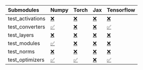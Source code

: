 | Submodules       | Numpy                                                                                                                           | Torch                                                                                                                           | Jax                                                                                                                             | Tensorflow                                                                                                                      |
|:-----------------|:--------------------------------------------------------------------------------------------------------------------------------|:--------------------------------------------------------------------------------------------------------------------------------|:--------------------------------------------------------------------------------------------------------------------------------|:--------------------------------------------------------------------------------------------------------------------------------|
| test_activations | <a href="https://github.com/unifyai/ivy/runs/7922422259?check_suite_focus=true" rel="noopener noreferrer" target="_blank">❌</a> | <a href="https://github.com/unifyai/ivy/runs/7922422812?check_suite_focus=true" rel="noopener noreferrer" target="_blank">❌</a> | <a href="https://github.com/unifyai/ivy/runs/7922423355?check_suite_focus=true" rel="noopener noreferrer" target="_blank">❌</a> | <a href="https://github.com/unifyai/ivy/runs/7922423912?check_suite_focus=true" rel="noopener noreferrer" target="_blank">❌</a> |
| test_converters  | <a href="https://github.com/unifyai/ivy/runs/7922422345?check_suite_focus=true" rel="noopener noreferrer" target="_blank">✅</a> | <a href="https://github.com/unifyai/ivy/runs/7922422900?check_suite_focus=true" rel="noopener noreferrer" target="_blank">❌</a> | <a href="https://github.com/unifyai/ivy/runs/7922423457?check_suite_focus=true" rel="noopener noreferrer" target="_blank">❌</a> | <a href="https://github.com/unifyai/ivy/runs/7922423980?check_suite_focus=true" rel="noopener noreferrer" target="_blank">✅</a> |
| test_layers      | <a href="https://github.com/unifyai/ivy/runs/7922422420?check_suite_focus=true" rel="noopener noreferrer" target="_blank">❌</a> | <a href="https://github.com/unifyai/ivy/runs/7922422980?check_suite_focus=true" rel="noopener noreferrer" target="_blank">❌</a> | <a href="https://github.com/unifyai/ivy/runs/7922423565?check_suite_focus=true" rel="noopener noreferrer" target="_blank">❌</a> | <a href="https://github.com/unifyai/ivy/runs/7922424048?check_suite_focus=true" rel="noopener noreferrer" target="_blank">❌</a> |
| test_modules     | <a href="https://github.com/unifyai/ivy/runs/7922422519?check_suite_focus=true" rel="noopener noreferrer" target="_blank">✅</a> | <a href="https://github.com/unifyai/ivy/runs/7922423083?check_suite_focus=true" rel="noopener noreferrer" target="_blank">❌</a> | <a href="https://github.com/unifyai/ivy/runs/7922423640?check_suite_focus=true" rel="noopener noreferrer" target="_blank">❌</a> | <a href="https://github.com/unifyai/ivy/runs/7922424139?check_suite_focus=true" rel="noopener noreferrer" target="_blank">❌</a> |
| test_norms       | <a href="https://github.com/unifyai/ivy/runs/7922422631?check_suite_focus=true" rel="noopener noreferrer" target="_blank">❌</a> | <a href="https://github.com/unifyai/ivy/runs/7922423224?check_suite_focus=true" rel="noopener noreferrer" target="_blank">❌</a> | <a href="https://github.com/unifyai/ivy/runs/7922423719?check_suite_focus=true" rel="noopener noreferrer" target="_blank">❌</a> | <a href="https://github.com/unifyai/ivy/runs/7922424216?check_suite_focus=true" rel="noopener noreferrer" target="_blank">❌</a> |
| test_optimizers  | <a href="https://github.com/unifyai/ivy/runs/7922422724?check_suite_focus=true" rel="noopener noreferrer" target="_blank">✅</a> | <a href="https://github.com/unifyai/ivy/runs/7922423290?check_suite_focus=true" rel="noopener noreferrer" target="_blank">✅</a> | <a href="https://github.com/unifyai/ivy/runs/7922423810?check_suite_focus=true" rel="noopener noreferrer" target="_blank">❌</a> | <a href="https://github.com/unifyai/ivy/runs/7922424314?check_suite_focus=true" rel="noopener noreferrer" target="_blank">✅</a> |